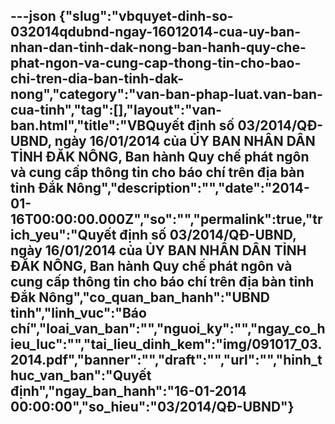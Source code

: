 ---json
{"slug":"vbquyet-dinh-so-032014qdubnd-ngay-16012014-cua-uy-ban-nhan-dan-tinh-dak-nong-ban-hanh-quy-che-phat-ngon-va-cung-cap-thong-tin-cho-bao-chi-tren-dia-ban-tinh-dak-nong","category":"van-ban-phap-luat.van-ban-cua-tinh","tag":[],"layout":"van-ban.html","title":"VBQuyết định số 03/2014/QĐ-UBND, ngày 16/01/2014 của ỦY BAN NHÂN DÂN TỈNH ĐĂK NÔNG, Ban hành Quy chế phát ngôn và cung cấp thông tin cho báo chí trên địa bàn tỉnh Đắk Nông","description":"","date":"2014-01-16T00:00:00.000Z","so":"","permalink":true,"trich_yeu":"Quyết định số 03/2014/QĐ-UBND, ngày 16/01/2014 của ỦY BAN NHÂN DÂN TỈNH ĐĂK NÔNG, Ban hành Quy chế phát ngôn và cung cấp thông tin cho báo chí trên địa bàn tỉnh Đắk Nông","co_quan_ban_hanh":"UBND tỉnh","linh_vuc":"Báo chí","loai_van_ban":"","nguoi_ky":"","ngay_co_hieu_luc":"","tai_lieu_dinh_kem":"img/091017_03.2014.pdf","banner":"","draft":"","url":"","hinh_thuc_van_ban":"Quyết định","ngay_ban_hanh":"16-01-2014 00:00:00","so_hieu":"03/2014/QĐ-UBND"}
---
